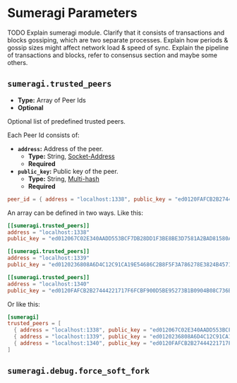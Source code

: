 # Sumeragi Parameters

TODO Explain sumeragi module. Clarify that it consists of transactions and
blocks gossiping, which are two separate processes. Explain how periods &
gossip sizes might affect network load & speed of sync. Explain the
pipeline of transactions and blocks, refer to consensus section and maybe
some others.

## `sumeragi.trusted_peers`

<!--

Hey, is sumeragi.trusted_peers actually required to be set in the config?

I guess that's the only way to specify the relevant topology and let the nodes know what addresses to communicate with as well as what public keys to use to verify respective node signatures

> Other peers might specify it as a trusted one

it should be bi-directional to support the consensus I guess

> or clients might commit transactions which will register a new peer

right.. actually Iroha v1 relies on that more, such a transaction was defined in the genesis (instead of the config), though it might be tricky if all of these peers are not relevant (unregistered in the post-genesis state) anymore and that's why  there was an alternative needed (e.g. config) to contain a set of at least one peer (to sync from), once the WSV is relevant, the topology can be recovered from the blockstore/wsv

I guess it is, at least for a private chain, excluding a scenario of the only node in a network. Otherwise how would a node understand whom to trust (where to get the public key from)

-->

- **Type:** Array of Peer Ids
- **Optional**

Optional list of predefined trusted peers.

Each Peer Id consists of:

- **`address`:** Address of the peer.
  - **Type:** String, [Socket-Address](glossary#type-socket-address)
  - **Required**
- **`public_key`:** Public key of the peer.
  - **Type:** String, [Multi-hash](glossary#type-multi-hash)
  - **Required**

```toml
peer_id = { address = "localhost:1338", public_key = "ed0120FAFCB2B27444221717F6FCBF900D5BE95273B1B0904B08C736B32A19F16AC1F9" }
```

An array can be defined in two ways. Like this:

```toml
[[sumeragi.trusted_peers]]
address = "localhost:1338"
public_key = "ed012067C02E340AADD553BCF7DB28DD1F3BE8BE3D7581A2BAD81580AEE5CC75FEBD45"

[[sumeragi.trusted_peers]]
address = "localhost:1339"
public_key = "ed0120236808A6D4C12C91CA19E54686C2B8F5F3A786278E3824B4571EF234DEC8683B"

[[sumeragi.trusted_peers]]
address = "localhost:1340"
public_key = "ed0120FAFCB2B27444221717F6FCBF900D5BE95273B1B0904B08C736B32A19F16AC1F9"
```

Or like this:

```toml
[sumeragi]
trusted_peers = [
  { address = "localhost:1338", public_key = "ed012067C02E340AADD553BCF7DB28DD1F3BE8BE3D7581A2BAD81580AEE5CC75FEBD45" },
  { address = "localhost:1339", public_key = "ed0120236808A6D4C12C91CA19E54686C2B8F5F3A786278E3824B4571EF234DEC8683B" },
  { address = "localhost:1340", public_key = "ed0120FAFCB2B27444221717F6FCBF900D5BE95273B1B0904B08C736B32A19F16AC1F9" },
]
```

## `sumeragi.debug.force_soft_fork`

